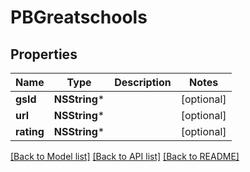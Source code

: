 # PBGreatschools

## Properties
Name | Type | Description | Notes
------------ | ------------- | ------------- | -------------
**gsId** | **NSString*** |  | [optional] 
**url** | **NSString*** |  | [optional] 
**rating** | **NSString*** |  | [optional] 

[[Back to Model list]](../README.md#documentation-for-models) [[Back to API list]](../README.md#documentation-for-api-endpoints) [[Back to README]](../README.md)


